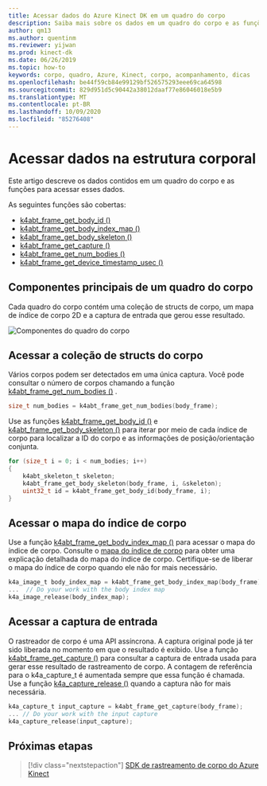 ```yaml
---
title: Acessar dados do Azure Kinect DK em um quadro do corpo
description: Saiba mais sobre os dados em um quadro do corpo e as funções para acessar esses dados no Azure Kinect DK.
author: qm13
ms.author: quentinm
ms.reviewer: yijwan
ms.prod: kinect-dk
ms.date: 06/26/2019
ms.topic: how-to
keywords: corpo, quadro, Azure, Kinect, corpo, acompanhamento, dicas
ms.openlocfilehash: be44f59cb84e99129bf526575293eee69ca64598
ms.sourcegitcommit: 829d951d5c90442a38012daaf77e86046018e5b9
ms.translationtype: MT
ms.contentlocale: pt-BR
ms.lasthandoff: 10/09/2020
ms.locfileid: "85276408"
---
```

# <a name="access-data-in-body-frame"></a>Acessar dados na estrutura corporal

Este artigo descreve os dados contidos em um quadro do corpo e as funções para acessar esses dados.

As seguintes funções são cobertas:

- [k4abt_frame_get_body_id ()](https://microsoft.github.io/Azure-Kinect-Body-Tracking/release/1.x.x/group__btfunctions_ga1d612404d133a279af847974e9359a92.html#ga1d612404d133a279af847974e9359a92)
- [k4abt_frame_get_body_index_map ()](https://microsoft.github.io/Azure-Kinect-Body-Tracking/release/1.x.x/group__btfunctions_ga0e4f2d0d7e330d444de7070fb1fee4f6.html#ga0e4f2d0d7e330d444de7070fb1fee4f6)
- [k4abt_frame_get_body_skeleton ()](https://microsoft.github.io/Azure-Kinect-Body-Tracking/release/1.x.x/group__btfunctions_gac7032ab06268253538556750775064fb.html#gac7032ab06268253538556750775064fb)
- [k4abt_frame_get_capture ()](https://microsoft.github.io/Azure-Kinect-Body-Tracking/release/1.x.x/group__btfunctions_gad9eef11f6496bbfe997536c374217d9a.html#gad9eef11f6496bbfe997536c374217d9a)
- [k4abt_frame_get_num_bodies ()](https://microsoft.github.io/Azure-Kinect-Body-Tracking/release/1.x.x/group__btfunctions_ga29ab088b1a0d1a246bdb5542e21aa3c3.html#ga29ab088b1a0d1a246bdb5542e21aa3c3)
- [k4abt_frame_get_device_timestamp_usec ()](https://microsoft.github.io/Azure-Kinect-Body-Tracking/release/1.x.x/group__btfunctions_ga04be7b814b40296cd6b97044ed7283e4.html#ga04be7b814b40296cd6b97044ed7283e4)

## <a name="key-components-of-a-body-frame"></a>Componentes principais de um quadro do corpo

Cada quadro do corpo contém uma coleção de structs de corpo, um mapa de índice de corpo 2D e a captura de entrada que gerou esse resultado.

![Componentes do quadro do corpo](./media/how-to-guides/body-frame.png)

## <a name="access-the-collection-of-body-structs"></a>Acessar a coleção de structs do corpo

Vários corpos podem ser detectados em uma única captura. Você pode consultar o número de corpos chamando a função [k4abt_frame_get_num_bodies ()](https://microsoft.github.io/Azure-Kinect-Body-Tracking/release/1.x.x/group__btfunctions_ga29ab088b1a0d1a246bdb5542e21aa3c3.html#ga29ab088b1a0d1a246bdb5542e21aa3c3) .

```C
size_t num_bodies = k4abt_frame_get_num_bodies(body_frame);
```

Use as funções [k4abt_frame_get_body_id ()](https://microsoft.github.io/Azure-Kinect-Body-Tracking/release/1.x.x/group__btfunctions_ga1d612404d133a279af847974e9359a92.html#ga1d612404d133a279af847974e9359a92) e [k4abt_frame_get_body_skeleton ()](https://microsoft.github.io/Azure-Kinect-Body-Tracking/release/1.x.x/group__btfunctions_gac7032ab06268253538556750775064fb.html#gac7032ab06268253538556750775064fb) para iterar por meio de cada índice de corpo para localizar a ID do corpo e as informações de posição/orientação conjunta.

```C
for (size_t i = 0; i < num_bodies; i++)
{
    k4abt_skeleton_t skeleton;
    k4abt_frame_get_body_skeleton(body_frame, i, &skeleton);
    uint32_t id = k4abt_frame_get_body_id(body_frame, i);
}
```

## <a name="access-the-body-index-map"></a>Acessar o mapa do índice de corpo

Use a função [k4abt_frame_get_body_index_map ()](https://microsoft.github.io/Azure-Kinect-Body-Tracking/release/1.x.x/group__btfunctions_ga0e4f2d0d7e330d444de7070fb1fee4f6.html#ga0e4f2d0d7e330d444de7070fb1fee4f6) para acessar o mapa do índice de corpo. Consulte o [mapa do índice de corpo](body-index-map.md) para obter uma explicação detalhada do mapa do índice de corpo. Certifique-se de liberar o mapa do índice de corpo quando ele não for mais necessário.

```C
k4a_image_t body_index_map = k4abt_frame_get_body_index_map(body_frame);
...  // Do your work with the body index map
k4a_image_release(body_index_map);
```

## <a name="access-the-input-capture"></a>Acessar a captura de entrada

O rastreador de corpo é uma API assíncrona. A captura original pode já ter sido liberada no momento em que o resultado é exibido. Use a função [k4abt_frame_get_capture ()](https://microsoft.github.io/Azure-Kinect-Body-Tracking/release/1.x.x/group__btfunctions_gad9eef11f6496bbfe997536c374217d9a.html#gad9eef11f6496bbfe997536c374217d9a) para consultar a captura de entrada usada para gerar esse resultado de rastreamento de corpo. A contagem de referência para o k4a_capture_t é aumentada sempre que essa função é chamada. Use a função [k4a_capture_release ()](https://microsoft.github.io/Azure-Kinect-Sensor-SDK/master/group___functions_ga0ed6f74ec403c3eac1b8ef3afb32cee6.html#ga0ed6f74ec403c3eac1b8ef3afb32cee6) quando a captura não for mais necessária.

```C
k4a_capture_t input_capture = k4abt_frame_get_capture(body_frame);
... // Do your work with the input capture
k4a_capture_release(input_capture);
```

## <a name="next-steps"></a>Próximas etapas

> [!div class="nextstepaction"]
>[SDK de rastreamento de corpo do Azure Kinect](https://microsoft.github.io/Azure-Kinect-Body-Tracking/)
